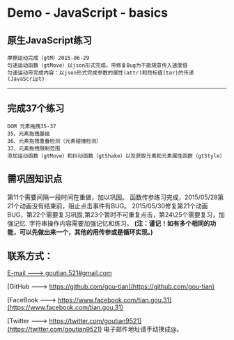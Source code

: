 # Demo - JavaScript - basics

原生JavaScript练习
-------------
    摩擦运动完成（gtM）2015-06-29
    匀速运动函数（gtMove）以json形式完成。带修复Bug为不能随意传入速度值
    匀速运动带完成内容：以json形式完成参数的属性(attr)和目标值(tar)的传递
    (JavaScript)
---
## 完成37个练习 ##
    DOM 元素拖拽35-37
    35、元素拖拽基础
    36、元素拖拽重叠检测（元素碰撞检测）
    37、元素拖拽限制范围
    添加运动函数（gtMove）和抖动函数（gtShake）以及获取元素和元素属性函数（gtStyle）
    
## 需巩固知识点 ##
第11个需要间隔一段时间在重做，加以巩固。
函数传参练习完成，2015/05/28第21个动画没有结束前，阻止点击事件有BUG。
2015/05/30修复第21个动画BUG，第22个需要复习巩固,第23个暂时不可重复点击，第24\25个需要复习，加强记忆.
字符串操作内容需要加强记忆和练习。
**(注：谨记！如有多个相同的功能，可以先做出来一个，其他的用传参或是循环实现。)**
## 联系方式： ##
[E-mail ---> goutian.521#gmail.com](mailto:goutian.521#gmail.com)

[GitHub ---> https://github.com/gou-tian](https://github.com/gou-tian)

[FaceBook ---> https://www.facebook.com/tian.gou.31](https://www.facebook.com/tian.gou.31)

[Twitter ---> https://twitter.com/goutian9521](https://twitter.com/goutian9521)
  电子邮件地址请手动换成@。
